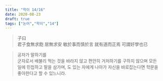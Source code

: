 ```yaml
---
title: "학이 14/16"
date: 2020-08-23
draft: true
tags: ["논어","학이","14"]
---
```


> 子曰 </br>
> 君子食無求飽 居無求安 敏於事而慎於言 就有道而正焉 可謂好學也已

> 공자가 말하기를 </br>
> 군자로서 배불리 먹는 것을 바라지 않고 편안히 거처하기를 구하지 않으며
> 모든 일에 민첩하고 말을 삼가며, 도 있는 자에게 나아가 자신을 바로잡는다면
> 학문을 좋아한다고 할 수 있느니라.
